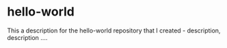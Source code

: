 # hello-world
This a description for the hello-world repository that I created - description, description ....
